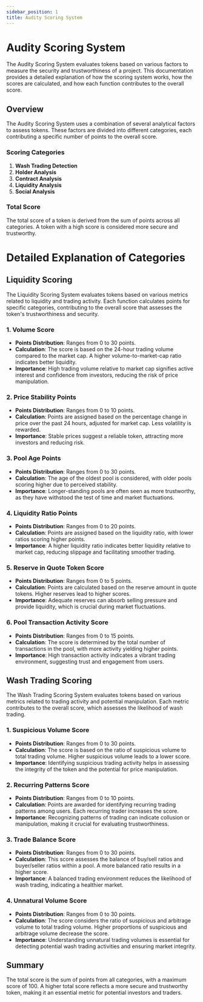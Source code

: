 ```yaml
---
sidebar_position: 1
title: Audity Scoring System
---
```


# Audity Scoring System

The Audity Scoring System evaluates tokens based on various factors to measure the security and trustworthiness of a project. This documentation provides a detailed explanation of how the scoring system works, how the scores are calculated, and how each function contributes to the overall score.

## Overview

The Audity Scoring System uses a combination of several analytical factors to assess tokens. These factors are divided into different categories, each contributing a specific number of points to the overall score.

### Scoring Categories

1. **Wash Trading Detection** 
2. **Holder Analysis** 
3. **Contract Analysis** 
4. **Liquidity Analysis**
5. **Social Analysis**

### Total Score

The total score of a token is derived from the sum of points across all categories. A token with a high score is considered more secure and trustworthy.

# Detailed Explanation of Categories

## Liquidity Scoring

The Liquidity Scoring System evaluates tokens based on various metrics related to liquidity and trading activity. Each function calculates points for specific categories, contributing to the overall score that assesses the token's trustworthiness and security.

### 1. Volume Score
- **Points Distribution**: Ranges from 0 to 30 points.
- **Calculation**: The score is based on the 24-hour trading volume compared to the market cap. A higher volume-to-market-cap ratio indicates better liquidity.
- **Importance**: High trading volume relative to market cap signifies active interest and confidence from investors, reducing the risk of price manipulation.

### 2. Price Stability Points
- **Points Distribution**: Ranges from 0 to 10 points.
- **Calculation**: Points are assigned based on the percentage change in price over the past 24 hours, adjusted for market cap. Less volatility is rewarded.
- **Importance**: Stable prices suggest a reliable token, attracting more investors and reducing risk.

### 3. Pool Age Points
- **Points Distribution**: Ranges from 0 to 30 points.
- **Calculation**: The age of the oldest pool is considered, with older pools scoring higher due to perceived stability.
- **Importance**: Longer-standing pools are often seen as more trustworthy, as they have withstood the test of time and market fluctuations.

### 4. Liquidity Ratio Points
- **Points Distribution**: Ranges from 0 to 20 points.
- **Calculation**: Points are assigned based on the liquidity ratio, with lower ratios scoring higher points.
- **Importance**: A higher liquidity ratio indicates better liquidity relative to market cap, reducing slippage and facilitating smoother trading.

### 5. Reserve in Quote Token Score
- **Points Distribution**: Ranges from 0 to 5 points.
- **Calculation**: Points are calculated based on the reserve amount in quote tokens. Higher reserves lead to higher scores.
- **Importance**: Adequate reserves can absorb selling pressure and provide liquidity, which is crucial during market fluctuations.

### 6. Pool Transaction Activity Score
- **Points Distribution**: Ranges from 0 to 15 points.
- **Calculation**: The score is determined by the total number of transactions in the pool, with more activity yielding higher points.
- **Importance**: High transaction activity indicates a vibrant trading environment, suggesting trust and engagement from users.

## Wash Trading Scoring

The Wash Trading Scoring System evaluates tokens based on various metrics related to trading activity and potential manipulation. Each metric contributes to the overall score, which assesses the likelihood of wash trading.

### 1. Suspicious Volume Score
- **Points Distribution**: Ranges from 0 to 30 points.
- **Calculation**: The score is based on the ratio of suspicious volume to total trading volume. Higher suspicious volume leads to a lower score.
- **Importance**: Identifying suspicious trading activity helps in assessing the integrity of the token and the potential for price manipulation.

### 2. Recurring Patterns Score
- **Points Distribution**: Ranges from 0 to 10 points.
- **Calculation**: Points are awarded for identifying recurring trading patterns among users. Each recurring trader increases the score.
- **Importance**: Recognizing patterns of trading can indicate collusion or manipulation, making it crucial for evaluating trustworthiness.

### 3. Trade Balance Score
- **Points Distribution**: Ranges from 0 to 30 points.
- **Calculation**: This score assesses the balance of buy/sell ratios and buyer/seller ratios within a pool. A more balanced ratio results in a higher score.
- **Importance**: A balanced trading environment reduces the likelihood of wash trading, indicating a healthier market.

### 4. Unnatural Volume Score
- **Points Distribution**: Ranges from 0 to 30 points.
- **Calculation**: The score considers the ratio of suspicious and arbitrage volume to total trading volume. Higher proportions of suspicious and arbitrage volume decrease the score.
- **Importance**: Understanding unnatural trading volumes is essential for detecting potential wash trading activities and ensuring market integrity.


## Summary

The total score is the sum of points from all categories, with a maximum score of 100. A higher total score reflects a more secure and trustworthy token, making it an essential metric for potential investors and traders.
